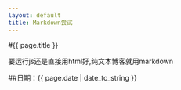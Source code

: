 ```yaml
---
layout: default
title: Markdown尝试
---
```


#{{ page.title }}


要运行js还是直接用html好,纯文本博客就用markdown



##日期：{{ page.date | date_to_string }}

